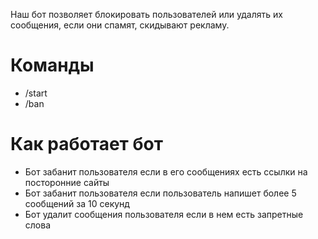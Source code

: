 Наш бот позволяет блокировать пользователей или удалять их сообщения, если они спамят, скидывают рекламу.
# Команды
* /start 
* /ban
# Как работает бот
* Бот забанит пользователя если в его сообщениях есть ссылки на посторонние сайты
* Бот забанит пользователя если пользователь напишет более 5 сообщений за 10 секунд
* Бот удалит сообщения пользователя если в нем есть запретные слова
